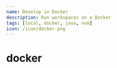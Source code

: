 ```yaml
---
name: Develop in Docker
description: Run workspaces on a Docker
tags: [local, docker, java, nvm]
icon: /icon/docker.png
---
```


# docker
